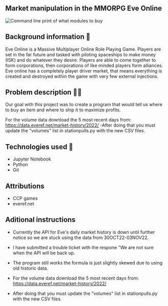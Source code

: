 ## Market manipulation in the MMORPG Eve Online

![Command line print of what modules to buy](https://i.imgur.com/q2vu8Ux.png)

## Background information 🚀
Eve Online is a Massive Multiplayer Online Role Playing Game. Players are set in the far future and tasked with piloting spaceships to make money (ISK) and do whatever they desire. Players are able to come together to form corporations, then corporations of like minded players form alliances. Eve online has a completely player driver market, that means everything is created and destroyed within the game with very few external injections.

## Problem description 👨‍💻
Our goal with this project was to create a program that would tell us where to buy an item and where to ship it to maximize profits.

For the volume data download the 5 most recent days from: https://data.everef.net/market-history/2022/
-After doing that you must update the "volumes" list in stationpulls.py with the new CSV files.


## Technologies used 💾
- Jupyter Notebook
- Python
- Git

## Attributions
- CCP games
- everef.net

## Aditional instructions
- Currently the API for Eve's daily market history is down until further notice so we are stuck using the data from 30OCT22-03NOV22.
- I have submitted a trouble ticket with the respone "We are not sure when the API will be back up.
- The program still works the formula is just slightly skewed due to using old historic data.

- For the volume data download the 5 most recent days from: https://data.everef.net/market-history/2022/
- After doing that you must update the "volumes" list in stationpulls.py with the new CSV files.